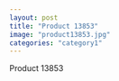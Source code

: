 ```yaml
---
layout: post
title: "Product 13853"
image: "product13853.jpg"
categories: "category1"
---
```

Product 13853
